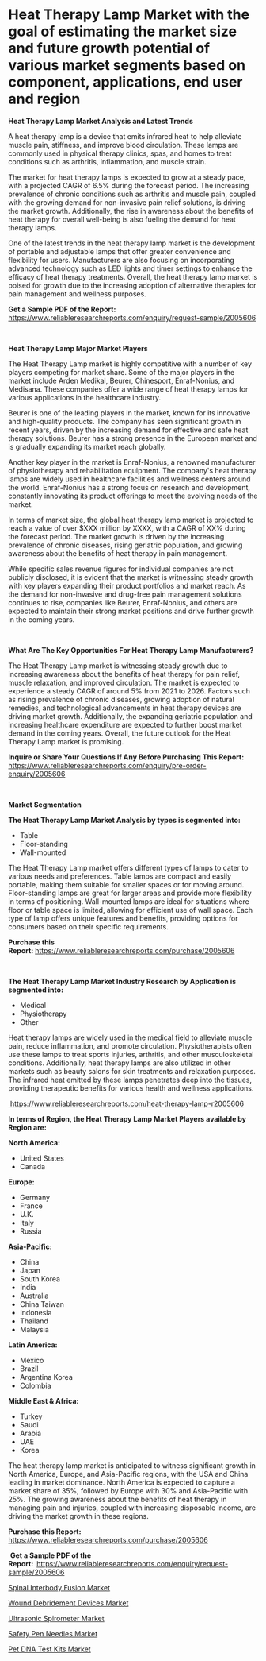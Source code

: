 <p><h1>Heat Therapy Lamp Market with the goal of estimating the market size and future growth potential of various market segments based on component, applications, end user and region</h1></p><p><strong>Heat Therapy Lamp Market Analysis and Latest Trends</strong></p>
<p><p>A heat therapy lamp is a device that emits infrared heat to help alleviate muscle pain, stiffness, and improve blood circulation. These lamps are commonly used in physical therapy clinics, spas, and homes to treat conditions such as arthritis, inflammation, and muscle strain.</p><p>The market for heat therapy lamps is expected to grow at a steady pace, with a projected CAGR of 6.5% during the forecast period. The increasing prevalence of chronic conditions such as arthritis and muscle pain, coupled with the growing demand for non-invasive pain relief solutions, is driving the market growth. Additionally, the rise in awareness about the benefits of heat therapy for overall well-being is also fueling the demand for heat therapy lamps.</p><p>One of the latest trends in the heat therapy lamp market is the development of portable and adjustable lamps that offer greater convenience and flexibility for users. Manufacturers are also focusing on incorporating advanced technology such as LED lights and timer settings to enhance the efficacy of heat therapy treatments. Overall, the heat therapy lamp market is poised for growth due to the increasing adoption of alternative therapies for pain management and wellness purposes.</p></p>
<p><strong>Get a Sample PDF of the Report:&nbsp;</strong> <a href="https://www.reliableresearchreports.com/enquiry/request-sample/2005606">https://www.reliableresearchreports.com/enquiry/request-sample/2005606</a></p>
<p>&nbsp;</p>
<p><strong>Heat Therapy Lamp Major Market Players</strong></p>
<p><p>The Heat Therapy Lamp market is highly competitive with a number of key players competing for market share. Some of the major players in the market include Arden Medikal, Beurer, Chinesport, Enraf-Nonius, and Medisana. These companies offer a wide range of heat therapy lamps for various applications in the healthcare industry.</p><p>Beurer is one of the leading players in the market, known for its innovative and high-quality products. The company has seen significant growth in recent years, driven by the increasing demand for effective and safe heat therapy solutions. Beurer has a strong presence in the European market and is gradually expanding its market reach globally.</p><p>Another key player in the market is Enraf-Nonius, a renowned manufacturer of physiotherapy and rehabilitation equipment. The company's heat therapy lamps are widely used in healthcare facilities and wellness centers around the world. Enraf-Nonius has a strong focus on research and development, constantly innovating its product offerings to meet the evolving needs of the market.</p><p>In terms of market size, the global heat therapy lamp market is projected to reach a value of over $XXX million by XXXX, with a CAGR of XX% during the forecast period. The market growth is driven by the increasing prevalence of chronic diseases, rising geriatric population, and growing awareness about the benefits of heat therapy in pain management.</p><p>While specific sales revenue figures for individual companies are not publicly disclosed, it is evident that the market is witnessing steady growth with key players expanding their product portfolios and market reach. As the demand for non-invasive and drug-free pain management solutions continues to rise, companies like Beurer, Enraf-Nonius, and others are expected to maintain their strong market positions and drive further growth in the coming years.</p></p>
<p>&nbsp;</p>
<p><strong>What Are The Key Opportunities For Heat Therapy Lamp Manufacturers?</strong></p>
<p><p>The Heat Therapy Lamp market is witnessing steady growth due to increasing awareness about the benefits of heat therapy for pain relief, muscle relaxation, and improved circulation. The market is expected to experience a steady CAGR of around 5% from 2021 to 2026. Factors such as rising prevalence of chronic diseases, growing adoption of natural remedies, and technological advancements in heat therapy devices are driving market growth. Additionally, the expanding geriatric population and increasing healthcare expenditure are expected to further boost market demand in the coming years. Overall, the future outlook for the Heat Therapy Lamp market is promising.</p></p>
<p><strong>Inquire or Share Your Questions If Any Before Purchasing This Report:</strong> <a href="https://www.reliableresearchreports.com/enquiry/pre-order-enquiry/2005606">https://www.reliableresearchreports.com/enquiry/pre-order-enquiry/2005606</a></p>
<p>&nbsp;</p>
<p><strong>Market Segmentation</strong></p>
<p><strong>The Heat Therapy Lamp Market Analysis by types is segmented into:</strong></p>
<p><ul><li>Table</li><li>Floor-standing</li><li>Wall-mounted</li></ul></p>
<p><p>The Heat Therapy Lamp market offers different types of lamps to cater to various needs and preferences. Table lamps are compact and easily portable, making them suitable for smaller spaces or for moving around. Floor-standing lamps are great for larger areas and provide more flexibility in terms of positioning. Wall-mounted lamps are ideal for situations where floor or table space is limited, allowing for efficient use of wall space. Each type of lamp offers unique features and benefits, providing options for consumers based on their specific requirements.</p></p>
<p><strong>Purchase this Report:&nbsp;</strong><a href="https://www.reliableresearchreports.com/purchase/2005606">https://www.reliableresearchreports.com/purchase/2005606</a></p>
<p>&nbsp;</p>
<p><strong>The Heat Therapy Lamp Market Industry Research by Application is segmented into:</strong></p>
<p><ul><li>Medical</li><li>Physiotherapy</li><li>Other</li></ul></p>
<p><p>Heat therapy lamps are widely used in the medical field to alleviate muscle pain, reduce inflammation, and promote circulation. Physiotherapists often use these lamps to treat sports injuries, arthritis, and other musculoskeletal conditions. Additionally, heat therapy lamps are also utilized in other markets such as beauty salons for skin treatments and relaxation purposes. The infrared heat emitted by these lamps penetrates deep into the tissues, providing therapeutic benefits for various health and wellness applications.</p></p>
<p><a href="https://www.reliableresearchreports.com/heat-therapy-lamp-r2005606">&nbsp;https://www.reliableresearchreports.com/heat-therapy-lamp-r2005606</a></p>
<p><strong>In terms of Region, the Heat Therapy Lamp Market Players available by Region are:</strong></p>
<p>
    <p> <strong> North America: </strong>
        <ul>
            <li>United States</li>
            <li>Canada</li>
        </ul>
        </p> 
    <p> <strong> Europe: </strong>
        <ul>
            <li>Germany</li>
            <li>France</li>
            <li>U.K.</li>
            <li>Italy</li>
            <li>Russia</li>
        </ul>
        </p> 
    <p> <strong> Asia-Pacific: </strong>
        <ul>
            <li>China</li>
            <li>Japan</li>
            <li>South Korea</li>
            <li>India</li>
            <li>Australia</li>
            <li>China Taiwan</li>
            <li>Indonesia</li>
            <li>Thailand</li>
            <li>Malaysia</li>
        </ul>
        </p> 
    <p> <strong> Latin America: </strong>
        <ul>
            <li>Mexico</li>
            <li>Brazil</li>
            <li>Argentina Korea</li>
            <li>Colombia</li>
        </ul>
        </p> 
    <p> <strong> Middle East & Africa: </strong>
        <ul>
            <li>Turkey</li>
            <li>Saudi</li>
            <li>Arabia</li>
            <li>UAE</li>
            <li>Korea</li>
        </ul>
    </p>
    </p>
<p><p>The heat therapy lamp market is anticipated to witness significant growth in North America, Europe, and Asia-Pacific regions, with the USA and China leading in market dominance. North America is expected to capture a market share of 35%, followed by Europe with 30% and Asia-Pacific with 25%. The growing awareness about the benefits of heat therapy in managing pain and injuries, coupled with increasing disposable income, are driving the market growth in these regions.</p></p>
<p><strong>Purchase this Report: </strong><a href="https://www.reliableresearchreports.com/purchase/2005606">https://www.reliableresearchreports.com/purchase/2005606</a></p>
<p>&nbsp;<strong>Get a Sample PDF of the Report:&nbsp;&nbsp;</strong><a href="https://www.reliableresearchreports.com/enquiry/request-sample/2005606">https://www.reliableresearchreports.com/enquiry/request-sample/2005606</a></p>
<p><strong></strong></p>
<p><p><a href="https://github.com/DeonteStanton2023/Market-Research-Report-List-2/blob/main/spinal-interbody-fusion-market.md">Spinal Interbody Fusion Market</a></p><p><a href="https://github.com/AnnChovey2023/Market-Research-Report-List-2/blob/main/wound-debridement-devices-market.md">Wound Debridement Devices Market</a></p><p><a href="https://github.com/dx0328/Market-Research-Report-List-4/blob/main/ultrasonic-spirometer-market.md">Ultrasonic Spirometer Market</a></p><p><a href="https://github.com/Glendatilghmankmgz0rbhwpy/Market-Research-Report-List-3/blob/main/safety-pen-needles-market.md">Safety Pen Needles Market</a></p><p><a href="https://github.com/ZackaryHalvorson2023/Market-Research-Report-List-2/blob/main/pet-dna-test-kits-market.md">Pet DNA Test Kits Market</a></p></p>